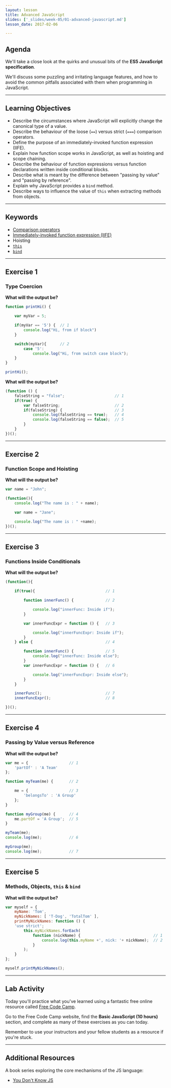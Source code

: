 ```yaml
---
layout: lesson
title: Advanced JavaScript
slides: ['_slides/week-05/01-advanced-javascript.md']
lesson_date: 2017-02-06

---
```


## Agenda

We'll take a close look at the quirks and unusual bits of the **ES5 JavaScript specification**.

We'll discuss some puzzling and irritating language features, and how to avoid the common pitfalls associated with them when programming in JavaScript.

---

## Learning Objectives

- Describe the circumstances where JavaScript will explicitly change the canonical type of a value.
- Describe the behaviour of the loose (`==`) versus strict (`===`) comparison operators.
- Define the purpose of an immediately-invoked function expression (IIFE).
- Explain how function scope works in JavaScript, as well as hoisting and scope chaining.
- Describe the behaviour of function expressions versus function declarations written inside conditional blocks.
- Describe what is meant by the difference between "passing by value" and "passing by reference".
- Explain why JavaScript provides a `bind` method.
- Describe ways to influence the value of `this` when extracting methods from objects.

---

## Keywords

- [Comparison operators](https://developer.mozilla.org/en-US/docs/Web/JavaScript/Reference/Operators/Comparison_Operators)
- [Immediately-invoked function expression (IIFE)](https://developer.mozilla.org/en-US/docs/Glossary/IIFE)
- Hoisting
- [`this`](https://developer.mozilla.org/en/docs/Web/JavaScript/Reference/Operators/this)
- [`bind`](https://developer.mozilla.org/en-US/docs/Web/JavaScript/Reference/Global_Objects/Function/bind)

---

## Exercise 1

### Type Coercion

**What will the output be?**

```js
function printHi() {

    var myVar = 5;

    if(myVar == '5') {  // 1
        console.log("Hi, from if block")
    }

    switch(myVar){      // 2
        case '5':
            console.log("Hi, from switch case block");        
    }
}

printHi();
```

**What will the output be?**

```js
(function () {
    falseString = "false";                      // 1
    if(true) {              
        var falseString;                        // 2
        if(falseString) {                       // 3
            console.log(falseString == true);   // 4
            console.log(falseString == false);  // 5
        }
    }
})();
```

---

## Exercise 2

### Function Scope and Hoisting

**What will the output be?**

```js
var name = "John";

(function(){
    console.log("The name is : " + name);

    var name = "Jane";

    console.log("The name is : " +name);
})();
```

---

## Exercise 3

### Functions Inside Conditionals

**What will the output be?**

```js
(function(){

    if(true){                               // 1

        function innerFunc() {              // 2

            console.log("innerFunc: Inside if");
        }

        var innerFuncExpr = function () {   // 3

            console.log("innerFuncExpr: Inside if");
        }
    } else {                                // 4

        function innerFunc() {              // 5    
            console.log("innerFunc: Inside else");
        }
        var innerFuncExpr = function () {   // 6

            console.log("innerFuncExpr: Inside else");
        }
    }

    innerFunc();                            // 7
    innerFuncExpr();                        // 8

})();
```

---

## Exercise 4

### Passing by Value versus Reference

**What will the output be?**

```js
var me = {                  // 1
    'partOf' : 'A Team'
};

function myTeam(me) {       // 2

    me = {                  // 3
        'belongsTo' : 'A Group'
    };
}

function myGroup(me) {      // 4
    me.partOf = 'A Group';  // 5
}

myTeam(me);     
console.log(me);            // 6

myGroup(me);
console.log(me);            // 7
```

---

## Exercise 5

### Methods, Objects, `this` & `bind`

**What will the output be?**

```js
var myself = {
    myName: 'Tom',
    myNickNames: [ 'T-Dog', 'TotalTom' ],
    printMyNickNames: function () {
    'use strict';
        this.myNickNames.forEach(
            function (nickName) {                                // 1
                console.log(this.myName +', nick: '+ nickName);  // 2
            }
        );
    }
};

myself.printMyNickNames();
```

---

## Lab Activity

Today you'll practice what you've learned using a fantastic free online resource called [Free Code Camp](http://www.freecodecamp.com/ma).

Go to the Free Code Camp website, find the **Basic JavaScript (10 hours)** section, and complete as many of these exercises as you can today.

Remember to use your instructors and your fellow students as a resource if you're stuck.

---

## Additional Resources

A book series exploring the core mechanisms of the JS language:

- [You Don't Know JS](https://github.com/getify/You-Dont-Know-JS)
